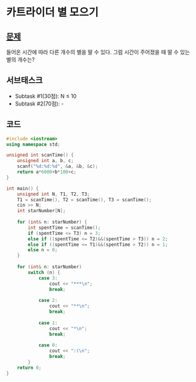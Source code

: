 # 카트라이더 별 모으기
## [문제](https://nypc.github.io/2020/2020_online_5.html)
들어온 시간에 따라 다른 개수의 별을 딸 수 있다. 그럼 시간이 주어졌을 때 딸 수 있는 별의 개수는?
## 서브태스크
- Subtask #1(30점): N ≤ 10
- Subtask #2(70점): -
## 코드
```C++
#include <iostream>
using namespace std;

unsigned int scanTime() {
    unsigned int a, b, c;
    scanf("%d:%d:%d", &a, &b, &c);
    return a*6000+b*100+c;
}

int main() {
    unsigned int N, T1, T2, T3;
    T1 = scanTime(), T2 = scanTime(), T3 = scanTime();
    cin >> N;
    int starNumber[N];
    
    for (int& n: starNumber) {
        int spentTime = scanTime();
        if (spentTime <= T3) n = 3;
        else if ((spentTime <= T2)&&(spentTime > T3)) n = 2;
        else if ((spentTime <= T1)&&(spentTime > T2)) n = 1;
        else n = 0;
    }
    
    for (int& n: starNumber)
        switch (n) {
            case 3:
                cout << "***\n";
                break;
                
            case 2:
                cout << "**\n";
                break;
                
            case 1:
                cout << "*\n";
                break;
                
            case 0:
                cout << ":(\n";
                break;
        }
    return 0;
}
```
